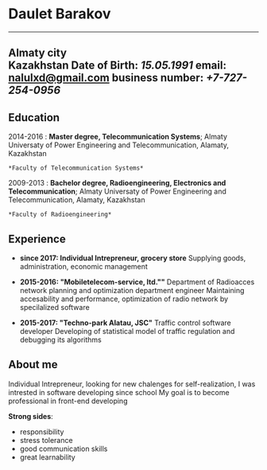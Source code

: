 Daulet Barakov
============

-----------------------------------------------
Almaty city                             
Kazakhstan
Date of Birth: *15.05.1991*
email: nalulxd@gmail.com
business number: *+7-727-254-0956*
----------------------------------------------

Education
---------

2014-2016
:   **Master degree, Telecommunication Systems**; Almaty Universaty of Power Engineering and Telecommunication, Alamaty, Kazakhstan

    *Faculty of Telecommunication Systems*

2009-2013
:   **Bachelor degree, Radioengineering, Electronics and Telecommunication**; Almaty Universaty of Power Engineering and Telecommunication, Alamaty, Kazakhstan

    *Faculty of Radioengineering*


Experience
----------

*  **since 2017: Individual Intrepreneur, grocery store** 
Supplying goods, administration, economic management


* **2015-2016: "Mobiletelecom-service, ltd.""**
Department of Radioacces network planning and optimization department engineer
Maintaining accesability and performance, optimization of radio network by specilalized software

* **2015-2017: "Techno-park Alatau, JSC"**
Traffic control software developer
Developing of statistical model of traffic regulation and debugging its algorithms


## About me

Individual Intrepreneur, looking for new chalenges for self-realization, 
I was intrested in software developing since school
My goal is to become professional in front-end developing

**Strong sides**: 
* responsibility
* stress tolerance
* good communication skills
* great learnability